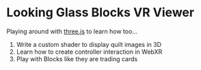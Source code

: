 # Looking Glass Blocks VR Viewer

Playing around with [three.js](https://threejs.org/) to learn how too...

1. Write a custom shader to display quilt images in 3D
2. Learn how to create controller interaction in WebXR
3. Play with Blocks like they are trading cards
